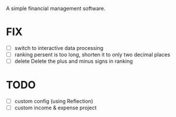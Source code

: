 A simple financial management software.

# FIX
- [ ] switch to interactive data processing
- [ ] ranking persent is too long, shorten it to only two decimal places
- [ ] delete Delete the plus and minus signs in ranking

# TODO
- [ ] custom config (using Reflection)
- [ ] custom income & expense project